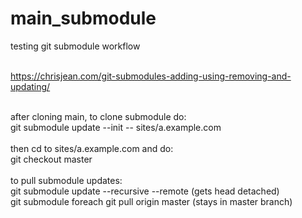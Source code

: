 # main_submodule
testing git submodule workflow<br/></br>

https://chrisjean.com/git-submodules-adding-using-removing-and-updating/<br/></br>

after cloning main, to clone submodule do:<br/>
git submodule update --init -- sites/a.example.com
<br/></br>
then cd to sites/a.example.com and do:<br/>
git checkout master
<br/><br/>
to pull submodule updates:<br/>
git submodule update --recursive --remote (gets head detached)<br/>
git submodule foreach git pull origin master (stays in master branch)
